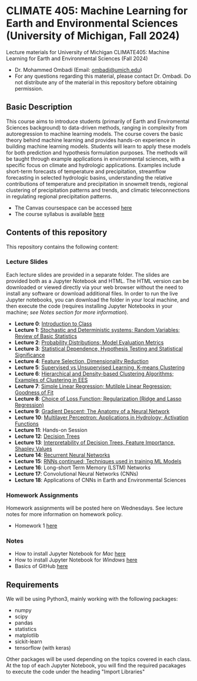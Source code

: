# CLIMATE 405: Machine Learning for Earth and Environmental Sciences (University of Michigan, Fall 2024)
Lecture materials for University of Michigan CLIMATE405: Machine Learning for Earth and Environmental Sciences (Fall 2024)
- Dr. Mohammed Ombadi (Email: ombadi@umich.edu)
- For any questions regarding this material, please contact Dr. Ombadi. Do not distribute any of the material in this repository before obtaining permission. 

## Basic Description
This course aims to introduce students (primarily of Earth and Enviromental Sciences background) to data-driven methods, ranging in complexity from autoregression to machine learning models. The course covers the basic theory behind machine learning and provides hands-on experience in building machine learning models. Students will learn to apply these models for both prediction and hypothesis formulation purposes. The methods will be taught through example applications in environmental sciences, with a specific focus on climate and hydrologic applications. Examples include short-term forecasts of temperature and precipitation, streamflow forecasting in selected hydrologic basins, understanding the relative contributions of temperature and precipitation in snowmelt trends, regional clustering of precipitation patterns and trends, and climatic teleconnections in regulating regional precipitation patterns.

- The Canvas coursespace can be accessed [here](https://umich.instructure.com/courses/710364)
- The course syllabus is available [here](https://clasp.engin.umich.edu/wp-content/uploads/sites/6/2024/02/Syllabus_Machine-Learning-in-Environmental-Sciences.pdf)

## Contents of this repository 
This repository contains the following content:

### Lecture Slides 
Each lecture slides are provided in a separate folder. The slides are provided both as a Jupyter Notebook and HTML. The HTML version can be downloaded or viewed directly via your web browser without the need to install any software or download additional files. In order to run the live Jupyter notebooks, you can download the folder in your local machine, and then execute the code (requires installing Jupyter Notebooks in your machine; _see Notes section for more information_). 

- **Lecture 0**: [Introduction to Class](slides/Lec_0/Lec0_climate405.ipynb)
- **Lecture 1**: [Stochastic and Deterministic systems; Random Variables; Review of Basic Statistics](slides/Lec_01/Lec1_climate405.ipynb)
- **Lecture 2**: [Probability Distributions; Model Evaluation Metrics](slides/Lec_02/Lec2_climate405.ipynb)
- **Lecture 3**: [Statistical Dependence, Hypothesis Testing and Statistical Significance](slides/Lec_03/Lec3_climate405.ipynb)
- **Lecture 4**: [Feature Selection, Dimensionality Reduction](slides/Lec_04/Lec4_climate405.ipynb)
- **Lecture 5**: [Supervised vs Unsupervised Learning, K-means Clustering](slides/Lec_05/Lec5_climate405.ipynb)
- **Lecture 6**: [Hierarchical and Density-based Clustering Algorithms; Examples of Clustering in EES](slides/Lec_06/Lec6_climate405.ipynb)
- **Lecture 7**: [Simple Linear Regression; Mutilple Linear Regression; Goodness of Fit](slides/Lec_07/Lec7_climate405.ipynb)
- **Lecture 8**: [Choice of Loss Function; Regularization (Ridge and Lasso Regression)](slides/Lec_08/Lec8_climate405.ipynb)
- **Lecture 9**: [Gradient Descent; The Anatomy of a Neural Network](slides/Lec_09/Lec9_climate405.ipynb)
- **Lecture 10**: [Multilayer Perceptron: Applications in Hydrology; Activation Functions](slides/Lec_10/Lec10_climate405.ipynb)
- **Lecture 11**: Hands-on Session
- **Lecture 12**: [Decision Trees](slides/Lec_12/Lec12_climate405.ipynb)
- **Lecture 13**: [Interpretability of Decision Trees, Feature Importance, Shapley Values](slides/Lec_13/Lec13_climate405.ipynb)
- **Lecture 14**: [Recurrent Neural Networks](slides/Lec_14/Lec14_climate405.ipynb)
- **Lecture 15**: [RNNs continued; Techniques used in training ML Models](slides/Lec_15/Lec15_climate405.ipynb)
- **Lecture 16**: Long-short Term Memory (LSTM) Networks
- **Lecture 17**: Convolutional Neural Networks (CNNs)
- **Lecture 18**: Applications of CNNs in Earth and Environmental Sciences



### Homework Assignments
Homework assignments will be posted here on Wednesdays. See lecture notes for more information on homework policy.
- Homework 1 [here](https://github.com/mombadi/umich-climate405/blob/b0dc8f3b3c7260d0da90e15eb2e7fef6a469026e/hw-assignments/Homework%201.pdf)





### Notes
- How to install Jupyter Notebook for _Mac_ [here](https://www.geeksforgeeks.org/how-to-install-jupyter-notebook-on-macos/)
- How to install Jupyter Notebook for _Windows_ [here](https://www.codecademy.com/article/setting-up-jupyter-notebook)
- Basics of GitHub [here](https://docs.github.com/en/get-started/start-your-journey/hello-world)

## Requirements 
We will be using Python3, mainly working with the following packages:
- numpy
- scipy
- pandas
- statistics
- matplotlib
- sickit-learn
- tensorflow (with keras)

Other packages will be used depending on the topics covered in each class. At the top of each Jupyter Notebook, you will find the required pacakages to execute the code under the heading "Import Libraries"

